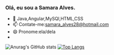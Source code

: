 ### Olá, eu sou a Samara Alves.


- 🌱 Java,Angular,MySQl,HTML,CSS
- 📫 Contate-me:samara_alves28@hotmail.com
- 😄 Pronome:ela/dela
- 

![Anurag's GitHub stats](https://github-readme-stats.vercel.app/api?username=Samara-Alves&show_icons=true&theme=cobalt)
[![Top Langs](https://github-readme-stats.vercel.app/api/top-langs/?username=Samara-Alves&layout=compact&theme=cobalt)](https://github.com/Samara-Alves/github-readme-stats)
